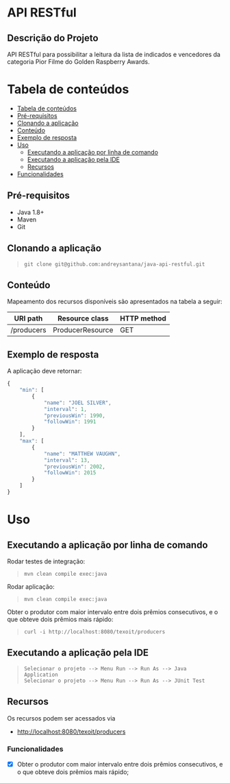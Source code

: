 # API RESTful
## Descrição do Projeto

API RESTful para possibilitar a leitura da lista de indicados e vencedores da categoria Pior Filme do Golden Raspberry Awards.

Tabela de conteúdos
===================

<!--ts-->
   * [Tabela de conteúdos](#tabela-de-conteúdos)
   * [Pré-requisitos](#pré-requisitos)
   * [Clonando a aplicação](#clonando-a-aplicação)
   * [Conteúdo](#conteúdo)
   * [Exemplo de resposta](#exemplo-de-resposta)
   * [Uso](#uso)
      * [Executando a aplicação por linha de comando](#executando-a-aplicação-por-linha-de-comando)
      * [Executando a aplicação pela IDE](#executando-a-aplicação-pela-ide)
      * [Recursos](#recursos)
  * [Funcionalidades](#funcionalidades)
<!--te-->

Pré-requisitos
------------------------

* Java 1.8+
* Maven
* Git

Clonando a aplicação
--------------------
>     git clone git@github.com:andreysantana/java-api-restful.git

Conteúdo
--------

Mapeamento dos recursos disponíveis são apresentados na tabela a seguir:

URI path                         | Resource class           | HTTP method   | 
-------------------------------- | ------------------------ | ------------- | 
/producers                       | ProducerResource         | GET          | 

Exemplo de resposta
-------------------

A aplicação deve retornar:

```javascript
{
    "min": [
        {
            "name": "JOEL SILVER",
            "interval": 1,
            "previousWin": 1990,
            "followWin": 1991
        }
    ],
    "max": [
        {
            "name": "MATTHEW VAUGHN",
            "interval": 13,
            "previousWin": 2002,
            "followWin": 2015
        }
    ]
}
```
Uso
====

Executando a aplicação por linha de comando
-------------------------------------------

Rodar testes de integração:

>     mvn clean compile exec:java

Rodar aplicação:

>     mvn clean compile exec:java

Obter o produtor com maior intervalo entre dois prêmios consecutivos, e o que obteve dois prêmios mais rápido:

>     curl -i http://localhost:8080/texoit/producers

Executando a aplicação pela IDE
-------------------------------------------

>     Selecionar o projeto --> Menu Run --> Run As --> Java Application
>     Selecionar o projeto --> Menu Run --> Run As --> JUnit Test

Recursos
-------------------------------------------
Os recursos podem ser acessados via

-   <http://localhost:8080/texoit/producers>

### Funcionalidades

- [x] Obter o produtor com maior intervalo entre dois prêmios consecutivos, e o que obteve dois prêmios mais rápido;

